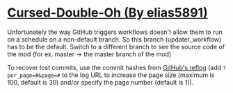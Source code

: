 # [Cursed-Double-Oh (By elias5891)](https://github.com/elias5891/Cursed-Double-Oh)

Unfortunately the way GitHub triggers workflows doesn't allow them to run on a schedule on a non-default branch. So this branch (updater_workflow) has to be the default. Switch to a different branch to see the source code of the mod (for ex. master -> the master branch of the mod)

To recover lost commits, use the commit hashes from [GitHub's reflog](https://api.github.com/repos/KtaneModules/Cursed-Double-Oh-elias5891/events) (add `?per_page=#&page=#` to the log URL to increase the page size (maximum is 100, default is 30) and/or specify the page number (default is 1)).

